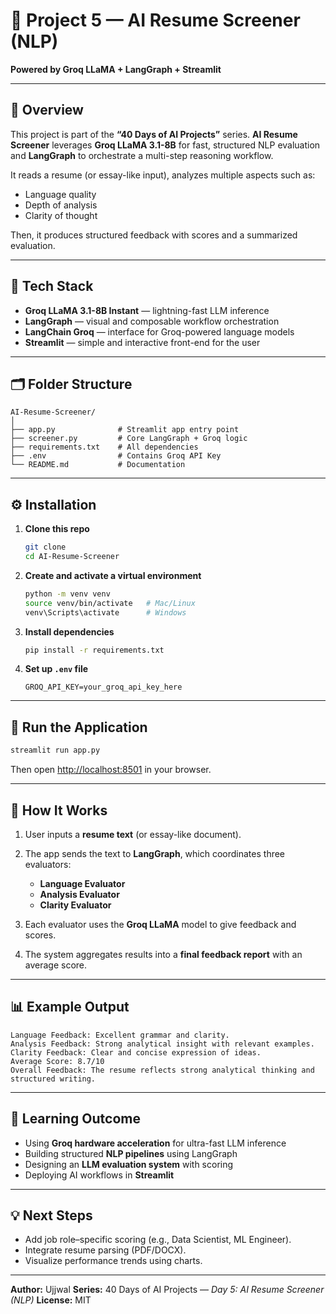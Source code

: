 # 🧠 Project 5 — AI Resume Screener (NLP)

**Powered by Groq LLaMA + LangGraph + Streamlit**

---

## 📘 Overview

This project is part of the **“40 Days of AI Projects”** series.
**AI Resume Screener** leverages **Groq LLaMA 3.1-8B** for fast, structured NLP evaluation and **LangGraph** to orchestrate a multi-step reasoning workflow.

It reads a resume (or essay-like input), analyzes multiple aspects such as:

* Language quality
* Depth of analysis
* Clarity of thought

Then, it produces structured feedback with scores and a summarized evaluation.

---

## 🧩 Tech Stack

* **Groq LLaMA 3.1-8B Instant** — lightning-fast LLM inference
* **LangGraph** — visual and composable workflow orchestration
* **LangChain Groq** — interface for Groq-powered language models
* **Streamlit** — simple and interactive front-end for the user

---

## 🗂️ Folder Structure

```
AI-Resume-Screener/
│
├── app.py              # Streamlit app entry point
├── screener.py         # Core LangGraph + Groq logic
├── requirements.txt    # All dependencies
├── .env                # Contains Groq API Key
└── README.md           # Documentation
```

---

## ⚙️ Installation

1. **Clone this repo**

   ```bash
   git clone 
   cd AI-Resume-Screener
   ```

2. **Create and activate a virtual environment**

   ```bash
   python -m venv venv
   source venv/bin/activate   # Mac/Linux
   venv\Scripts\activate      # Windows
   ```

3. **Install dependencies**

   ```bash
   pip install -r requirements.txt
   ```

4. **Set up `.env` file**

   ```
   GROQ_API_KEY=your_groq_api_key_here
   ```

---

## 🚀 Run the Application

```bash
streamlit run app.py
```

Then open [http://localhost:8501](http://localhost:8501) in your browser.

---

## 🧠 How It Works

1. User inputs a **resume text** (or essay-like document).
2. The app sends the text to **LangGraph**, which coordinates three evaluators:

   * **Language Evaluator**
   * **Analysis Evaluator**
   * **Clarity Evaluator**
3. Each evaluator uses the **Groq LLaMA** model to give feedback and scores.
4. The system aggregates results into a **final feedback report** with an average score.

---

## 📊 Example Output

```
Language Feedback: Excellent grammar and clarity.
Analysis Feedback: Strong analytical insight with relevant examples.
Clarity Feedback: Clear and concise expression of ideas.
Average Score: 8.7/10
Overall Feedback: The resume reflects strong analytical thinking and structured writing.
```

---

## 🧠 Learning Outcome

* Using **Groq hardware acceleration** for ultra-fast LLM inference
* Building structured **NLP pipelines** using LangGraph
* Designing an **LLM evaluation system** with scoring
* Deploying AI workflows in **Streamlit**

---

## 💡 Next Steps

* Add job role–specific scoring (e.g., Data Scientist, ML Engineer).
* Integrate resume parsing (PDF/DOCX).
* Visualize performance trends using charts.

---

**Author:** Ujjwal
**Series:** 40 Days of AI Projects — *Day 5: AI Resume Screener (NLP)*
**License:** MIT
